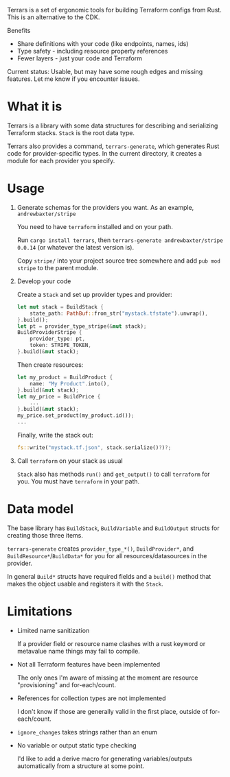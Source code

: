 Terrars is a set of ergonomic tools for building Terraform configs from Rust. This is an alternative to the CDK.

Benefits

- Share definitions with your code (like endpoints, names, ids)
- Type safety - including resource property references
- Fewer layers - just your code and Terraform

Current status: Usable, but may have some rough edges and missing features. Let me know if you encounter issues.

# What it is

Terrars is a library with some data structures for describing and serializing Terraform stacks. `Stack` is the root data type.

Terrars also provides a command, `terrars-generate`, which generates Rust code for provider-specific types. In the current directory, it creates a module for each provider you specify.

# Usage

1. Generate schemas for the providers you want. As an example, `andrewbaxter/stripe`

   You need to have `terraform` installed and on your path.

   Run `cargo install terrars`, then `terrars-generate andrewbaxter/stripe 0.0.14` (or whatever the latest version is).

   Copy `stripe/` into your project source tree somewhere and add `pub mod stripe` to the parent module.

2. Develop your code

   Create a `Stack` and set up provider types and provider:

   ```rust
   let mut stack = BuildStack {
       state_path: PathBuf::from_str("mystack.tfstate").unwrap(),
   }.build();
   let pt = provider_type_stripe(&mut stack);
   BuildProviderStripe {
       provider_type: pt,
       token: STRIPE_TOKEN,
   }.build(&mut stack);
   ```

   Then create resources:

   ```rust
   let my_product = BuildProduct {
       name: "My Product".into(),
   }.build(&mut stack);
   let my_price = BuildPrice {
       ...
   }.build(&mut stack);
   my_price.set_product(my_product.id());
   ...
   ```

   Finally, write the stack out:

   ```rust
   fs::write("mystack.tf.json", stack.serialize()?)?;
   ```

3. Call `terraform` on your stack as usual

   `Stack` also has methods `run()` and `get_output()` to call `terraform` for you. You must have `terraform` in your path.

# Data model

The base library has `BuildStack`, `BuildVariable` and `BuildOutput` structs for creating those three items.

`terrars-generate` creates `provider_type_*()`, `BuildProvider*`, and `BuildResource*`/`BuildData*` for you for all resources/datasources in the provider.

In general `Build*` structs have required fields and a `build()` method that makes the object usable and registers it with the `Stack`.

# Limitations

- Limited name sanitization

  If a provider field or resource name clashes with a rust keyword or metavalue name things may fail to compile.

- Not all Terraform features have been implemented

  The only ones I'm aware of missing at the moment are resource "provisioning" and for-each/count.

- References for collection types are not implemented

  I don't know if those are generally valid in the first place, outside of for-each/count.

- `ignore_changes` takes strings rather than an enum

- No variable or output static type checking

  I'd like to add a derive macro for generating variables/outputs automatically from a structure at some point.
